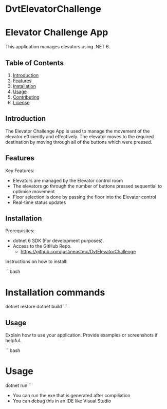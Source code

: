 # DvtElevatorChallenge

# Elevator Challenge App
 
This application manages elevators using .NET 6.
 
## Table of Contents
 
1. [Introduction](#introduction)
2. [Features](#features)
3. [Installation](#installation)
4. [Usage](#usage)
5. [Contributing](#contributing)
6. [License](#license)
 
## Introduction
 
The Elevator Challenge App is used to manage the movement of the elevator efficiently and effectively. The elevator moves to the required destination by moving through all of the buttons which were pressed.
 
## Features
 
Key Features:
- Elevators are managed by the Elevator control room
- The elevators go through the number of buttons pressed sequential to optimise movement
- Floor selection is done by passing the floor into the Elevator control
- Real-time status updates
 
## Installation
 
Prerequisites:
- dotnet 6 SDK (For development purposes).
- Access to the GitHub Repo.
	- https://github.com/justineastmc/DvtElevatorChallenge

Instructions on how to install:
 
\`\`\`bash
# Installation commands
dotnet restore
dotnet build
\`\`\`
 
## Usage
 
Explain how to use your application. Provide examples or screenshots if helpful.
 
\`\`\`bash
# Usage
dotnet run
\`\`\`
- You can run the exe that is generated after compiliation
- You can debug this in an IDE like Visual Studio

